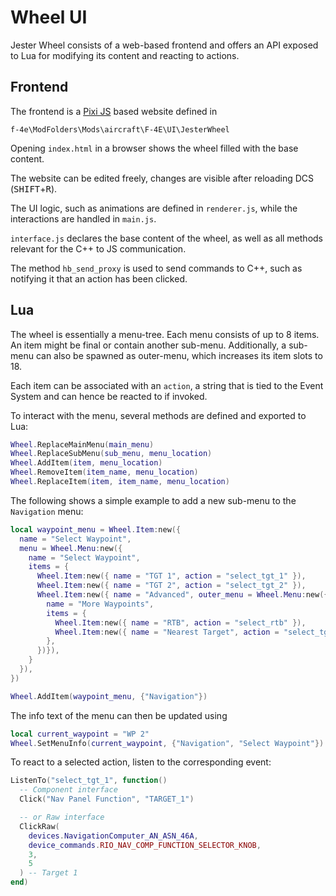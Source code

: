 # Wheel UI

Jester Wheel consists of a web-based frontend and offers an API exposed to Lua
for modifying its content and reacting to actions.

## Frontend

The frontend is a [Pixi JS](https://pixijs.com/) based website defined in

`f-4e\ModFolders\Mods\aircraft\F-4E\UI\JesterWheel`

Opening `index.html` in a browser shows the wheel filled with the base content.

The website can be edited freely, changes are visible after reloading DCS
(<kbd>SHIFT</kbd>+<kbd>R</kbd>).

The UI logic, such as animations are defined in `renderer.js`, while the
interactions are handled in `main.js`.

`interface.js` declares the base content of the wheel, as well as all methods
relevant for the C++ to JS communication.

The method `hb_send_proxy` is used to send commands to C++, such as notifying it
that an action has been clicked.

## Lua

The wheel is essentially a menu-tree. Each menu consists of up to 8 items. An
item might be final or contain another sub-menu. Additionally, a sub-menu can
also be spawned as outer-menu, which increases its item slots to 18.

Each item can be associated with an `action`, a string that is tied to the Event
System and can hence be reacted to if invoked.

To interact with the menu, several methods are defined and exported to Lua:

```lua
Wheel.ReplaceMainMenu(main_menu)
Wheel.ReplaceSubMenu(sub_menu, menu_location)
Wheel.AddItem(item, menu_location)
Wheel.RemoveItem(item_name, menu_location)
Wheel.ReplaceItem(item, item_name, menu_location)
```

The following shows a simple example to add a new sub-menu to the `Navigation`
menu:

```lua
local waypoint_menu = Wheel.Item:new({
  name = "Select Waypoint",
  menu = Wheel.Menu:new({
    name = "Select Waypoint",
    items = {
      Wheel.Item:new({ name = "TGT 1", action = "select_tgt_1" }),
      Wheel.Item:new({ name = "TGT 2", action = "select_tgt_2" }),
      Wheel.Item:new({ name = "Advanced", outer_menu = Wheel.Menu:new({
        name = "More Waypoints",
        items = {
          Wheel.Item:new({ name = "RTB", action = "select_rtb" }),
          Wheel.Item:new({ name = "Nearest Target", action = "select_tgt" }),
        },
      })}),
    }
  }),
})

Wheel.AddItem(waypoint_menu, {"Navigation"})
```

The info text of the menu can then be updated using

```lua
local current_waypoint = "WP 2"
Wheel.SetMenuInfo(current_waypoint, {"Navigation", "Select Waypoint"})
```

To react to a selected action, listen to the corresponding event:

```lua
ListenTo("select_tgt_1", function()
  -- Component interface
  Click("Nav Panel Function", "TARGET_1")

  -- or Raw interface
  ClickRaw(
    devices.NavigationComputer_AN_ASN_46A,
    device_commands.RIO_NAV_COMP_FUNCTION_SELECTOR_KNOB,
    3,
    5
  ) -- Target 1
end)
```
